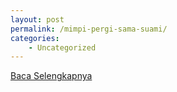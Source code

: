```yaml
---
layout: post
permalink: /mimpi-pergi-sama-suami/
categories:
    - Uncategorized
---
```


[Baca Selengkapnya](/07)
